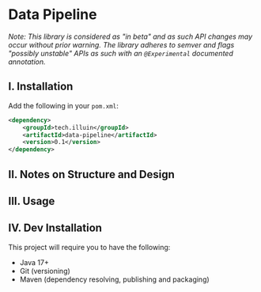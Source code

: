 # Data Pipeline

_Note: This library is considered as "in beta" and as such API changes may occur without prior warning.
The library adheres to semver and flags "possibly unstable" APIs as such with an `@Experimental` documented annotation._

## I. Installation

Add the following in your `pom.xml`:

```xml
<dependency>
    <groupId>tech.illuin</groupId>
    <artifactId>data-pipeline</artifactId>
    <version>0.1</version>
</dependency>
```

## II. Notes on Structure and Design


## III. Usage


## IV. Dev Installation

This project will require you to have the following:

* Java 17+
* Git (versioning)
* Maven (dependency resolving, publishing and packaging) 
